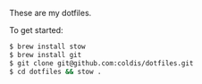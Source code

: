 These are my dotfiles.

To get started:

```bash
$ brew install stow
$ brew install git
$ git clone git@github.com:coldis/dotfiles.git
$ cd dotfiles && stow .
```
